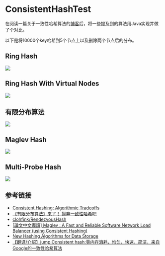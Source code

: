# ConsistentHashTest

在阅读一篇关于一致性哈希算法的[博客](https://medium.com/@dgryski/consistent-hashing-algorithmic-tradeoffs-ef6b8e2fcae8)后，将一些提及到的算法用Java实现并做了个对比。

以下是将10000个key哈希到5个节点上以及删除两个节点后的分布。

## Ring Hash
![](https://raw.github.com/limicala/DogAvaj/master/ConsistentHashTest/images/ConsistentHash.png)

## Ring Hash With Virtual Nodes
![](https://raw.github.com/limicala/DogAvaj/master/ConsistentHashTest/images/ConsistentHashVN100.png)

## 有限分布算法
![](https://raw.github.com/limicala/DogAvaj/master/ConsistentHashTest/images/LimitDistributeHash.png)

## Maglev Hash
![](https://raw.github.com/limicala/DogAvaj/master/ConsistentHashTest/images/MaglevHash.png)

## Multi-Probe Hash
![](https://raw.github.com/limicala/DogAvaj/master/ConsistentHashTest/images/MultiProbeHash.png)

## 参考链接

- [Consistent Hashing: Algorithmic Tradeoffs](https://medium.com/@dgryski/consistent-hashing-algorithmic-tradeoffs-ef6b8e2fcae8)
- [《有限分布算法》来了！ 抛弃一致性哈希吧](http://sulin.iteye.com/blog/1915431)
- [clohfink/RendezvousHash](https://github.com/clohfink/RendezvousHash)
- [[論文中文導讀] Maglev : A Fast and Reliable Software Network Load Balancer (using Consistent Hashing)](http://www.evanlin.com/maglev/)
- [New Hashing Algorithms for Data Storage](http://www.snia.org/sites/default/files/SDC15_presentations/dist_sys/Jason_Resch_New_Consistent_Hashings_Rev.pdf)
- [【翻译/介绍】jump Consistent hash:零内存消耗，均匀，快速，简洁，来自Google的一致性哈希算法](https://blog.helong.info/blog/2015/03/13/jump_consistent_hash/)